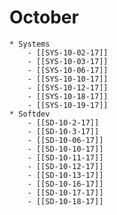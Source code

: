 # October
    * Systems
        - [[SYS-10-02-17]]
        - [[SYS-10-03-17]]
        - [[SYS-10-06-17]]
        - [[SYS-10-10-17]]
        - [[SYS-10-12-17]]
        - [[SYS-10-18-17]]
        - [[SYS-10-19-17]]
    * Softdev
        - [[SD-10-2-17]]
        - [[SD-10-3-17]]
        - [[SD-10-06-17]]
        - [[SD-10-10-17]]
        - [[SD-10-11-17]]
        - [[SD-10-12-17]]
        - [[SD-10-13-17]]
        - [[SD-10-16-17]]
        - [[SD-10-17-17]]
        - [[SD-10-18-17]]
